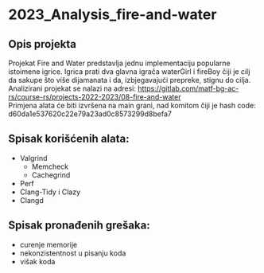 # 2023_Analysis_fire-and-water

## Opis projekta

Projekat Fire and Water predstavlja jednu implementaciju popularne istoimene igrice. Igrica prati dva glavna igrača waterGirl i fireBoy čiji je cilj da sakupe što više dijamanata i da, izbjegavajući prepreke, stignu do cilja. <br />
Analizirani projekat se nalazi na adresi: https://gitlab.com/matf-bg-ac-rs/course-rs/projects-2022-2023/08-fire-and-water <br />
Primjena alata će biti izvršena na main grani, nad komitom čiji je hash code: d60da1e537620c22e79a23ad0c8573299d8befa7

## Spisak korišćenih alata:
- Valgrind
   - Memcheck
   - Cachegrind
- Perf
- Clang-Tidy i Clazy
- Clangd

## Spisak pronađenih grešaka:
- curenje memorije
- nekonzistentnost u pisanju koda
- višak koda 
